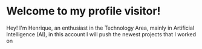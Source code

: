 # Welcome to my profile visitor!
Hey! I'm Henrique, an enthusiast in the Technology Area, mainly in Artificial Intelligence (AI), in this account I will push the newest projects that I worked on
